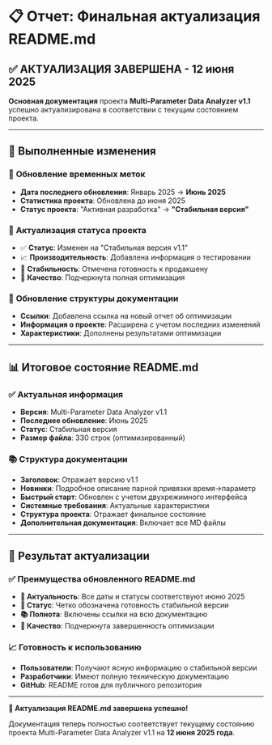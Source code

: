 # 📋 Отчет: Финальная актуализация README.md

## ✅ **АКТУАЛИЗАЦИЯ ЗАВЕРШЕНА** - 12 июня 2025

**Основная документация** проекта **Multi-Parameter Data Analyzer v1.1** успешно актуализирована в соответствии с текущим состоянием проекта.

---

## 🔄 **Выполненные изменения**

### 📅 **Обновление временных меток**
- **Дата последнего обновления**: Январь 2025 → **Июнь 2025**
- **Статистика проекта**: Обновлена до июня 2025
- **Статус проекта**: "Активная разработка" → **"Стабильная версия"**

### 🎯 **Актуализация статуса проекта**
- ✅ **Статус**: Изменен на "Стабильная версия v1.1"
- 📈 **Производительность**: Добавлена информация о тестировании
- 🔧 **Стабильность**: Отмечена готовность к продакшену
- 🎯 **Качество**: Подчеркнута полная оптимизация

### 📁 **Обновление структуры документации**
- **Ссылки**: Добавлена ссылка на новый отчет об оптимизации
- **Информация о проекте**: Расширена с учетом последних изменений
- **Характеристики**: Дополнены результатами оптимизации

---

## 📊 **Итоговое состояние README.md**

### ✅ **Актуальная информация**
- **Версия**: Multi-Parameter Data Analyzer v1.1
- **Последнее обновление**: Июнь 2025
- **Статус**: Стабильная версия
- **Размер файла**: 330 строк (оптимизированный)

### 📚 **Структура документации**
- **Заголовок**: Отражает версию v1.1
- **Новинки**: Подробное описание парной привязки время→параметр
- **Быстрый старт**: Обновлен с учетом двухрежимного интерфейса
- **Системные требования**: Актуальные характеристики
- **Структура проекта**: Отражает финальное состояние
- **Дополнительная документация**: Включает все MD файлы

---

## 🎯 **Результат актуализации**

### ✅ **Преимущества обновленного README.md**
- **📅 Актуальность**: Все даты и статусы соответствуют июню 2025
- **🔄 Статус**: Четко обозначена готовность стабильной версии
- **📚 Полнота**: Включены ссылки на всю документацию
- **🎯 Качество**: Подчеркнута завершенность оптимизации

### 📈 **Готовность к использованию**
- **Пользователи**: Получают ясную информацию о стабильной версии
- **Разработчики**: Имеют полную техническую документацию
- **GitHub**: README готов для публичного репозитория

---

**🎉 Актуализация README.md завершена успешно!** 

Документация теперь полностью соответствует текущему состоянию проекта Multi-Parameter Data Analyzer v1.1 на **12 июня 2025 года**.
